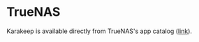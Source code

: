 # TrueNAS

Karakeep is available directly from TrueNAS's app catalog ([link](https://apps.truenas.com/catalog/karakeep/)).
